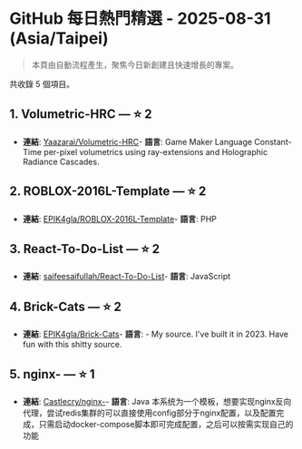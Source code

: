 # GitHub 每日熱門精選 - 2025-08-31 (Asia/Taipei)

> 本頁由自動流程產生，聚焦今日新創建且快速增長的專案。

共收錄 5 個項目。

## 1. Volumetric-HRC — ⭐ 2

- **連結**: [Yaazarai/Volumetric-HRC](https://github.com/Yaazarai/Volumetric-HRC)- **語言**: Game Maker Language
Constant-Time per-pixel volumetrics using ray-extensions and Holographic Radiance Cascades.

## 2. ROBLOX-2016L-Template — ⭐ 2

- **連結**: [EPIK4gla/ROBLOX-2016L-Template](https://github.com/EPIK4gla/ROBLOX-2016L-Template)- **語言**: PHP


## 3. React-To-Do-List — ⭐ 2

- **連結**: [saifeesaifullah/React-To-Do-List](https://github.com/saifeesaifullah/React-To-Do-List)- **語言**: JavaScript


## 4. Brick-Cats — ⭐ 2

- **連結**: [EPIK4gla/Brick-Cats](https://github.com/EPIK4gla/Brick-Cats)- **語言**: -
My source. I've built it in 2023. Have fun with this shitty source.

## 5. nginx- — ⭐ 1

- **連結**: [Castlecry/nginx-](https://github.com/Castlecry/nginx-)- **語言**: Java
本系统为一个模板，想要实现nginx反向代理，尝试redis集群的可以直接使用config部分于nginx配置，以及配置完成，只需启动docker-compose脚本即可完成配置，之后可以按需实现自己的功能


